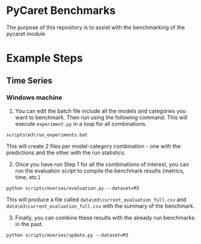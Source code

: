 # PyCaret Benchmarks

The purpose of this repository is to assist with the benchmarking of the pycaret module


# Example Steps

## Time Series

### Windows machine

1. You can edit the batch file include all the models and categories you want to benchmark. Then run using the following command. This will execute `experiment.py` in a loop for all combinations.

```
scripts\m3\run_experiments.bat
```

This will create 2 files per model-category combination - one with the predictions and the other with the run statistics.

2. Once you have run Step 1 for all the combinations of interest, you can run the evaluation script to compile the benchmark results (metrics, time, etc.)

```
python scripts/mseries/evaluation.py --dataset=M3
```

This will produce a file called `data\m3\current_evaluation_full.csv` and `data\m3\current_evaluation_full.csv` with the summary of the benchmark.

3. Finally, you can combine these results with the already run benchmarks in the past.

```
python scripts/mseries/update.py --dataset=M3
```
